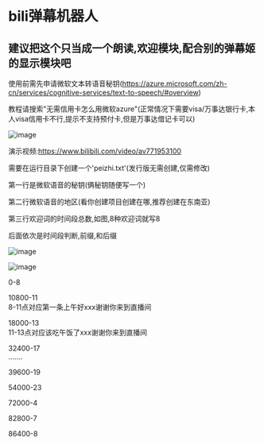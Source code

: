 # bili弹幕机器人
## 建议把这个只当成一个朗读,欢迎模块,配合别的弹幕姬的显示模块吧

使用前需先申请微软文本转语音秘钥(https://azure.microsoft.com/zh-cn/services/cognitive-services/text-to-speech/#overview)

教程请搜索"无需信用卡怎么用微软azure"(正常情况下需要visa/万事达银行卡,本人visa信用卡不行,提示不支持预付卡,但是万事达借记卡可以)

![image](https://user-images.githubusercontent.com/73635883/184405056-7f3dd22a-223d-4daa-a16f-e5d7cf65ee87.png)

演示视频:https://www.bilibili.com/video/av771953100

需要在运行目录下创建一个'peizhi.txt'(发行版无需创建,仅需修改)

第一行是微软语音的秘钥(俩秘钥随便写一个)

第二行微软语音的地区(看你创建项目创建在哪,推荐创建在东南亚)

第三行欢迎词的时间段总数,如图,8种欢迎词就写8

后面依次是时间段判断,前缀,和后缀

![image](https://user-images.githubusercontent.com/73635883/184302083-cb02bae5-90e0-4a7e-b2eb-9081e2675ce7.png)

![image](https://user-images.githubusercontent.com/73635883/184399844-e0d9eece-07e7-4053-8702-bf1f7bb56426.png)


0-8

10800-11   
8-11点对应第一条上午好xxx谢谢你来到直播间

18000-13        
11-13点对应该吃午饭了xxx谢谢你来到直播间

32400-17                            
.......

39600-19

54000-23

72000-4

82800-7

86400-8
